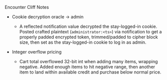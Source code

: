 Encounter Cliff Notes

- Cookie decryption oracle → admin
  - A reflected notification value decrypted the stay-logged-in cookie. Posted crafted plaintext (`administrator:<ts>`) via notification to get a properly padded encrypted token, trimmed/padded to cipher block size, then set as the stay-logged-in cookie to log in as admin.

- Integer overflow pricing
  - Cart total overflowed 32-bit int when adding many items, wrapping negative. Added enough items to hit negative range, then another item to land within available credit and purchase below normal price.


